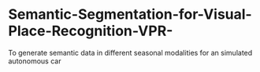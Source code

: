 # Semantic-Segmentation-for-Visual-Place-Recognition-VPR-
To generate semantic data in different seasonal modalities for an simulated autonomous car 
